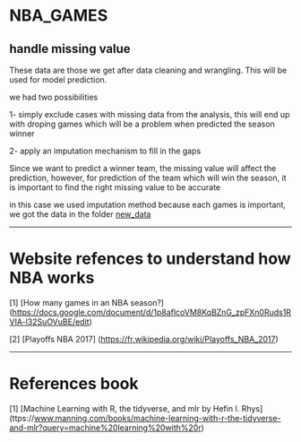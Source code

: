 # NBA_GAMES
##  handle missing value 
These data are those we get after data cleaning and wrangling. This will be used for model prediction. 


 we had two possibilities
 
1- simply exclude cases with missing data from the analysis, this will end up with droping games
which will be a problem when predicted the season winner

2- apply an imputation mechanism to fill in the gaps

 Since we want to predict a winner team, the missing value will affect the prediction, however, for 
 prediction of the team which will win the season, it is important to find the right missing value to be accurate

 in this case we used imputation method because each games is important, we got the data in the folder [new_data](https://github.com/B23579/NBA_GAMES/tree/main/new_data)
***
# Website refences to understand how NBA works

[1] [How many games in an NBA season?] (https://docs.google.com/document/d/1p8aflcoVM8KqBZnG_zpFXn0Ruds1RVIA-l32SuOVuBE/edit) 


[2] [Playoffs NBA 2017] (https://fr.wikipedia.org/wiki/Playoffs_NBA_2017)

***
# References book 

[1] [Machine Learning with R, the tidyverse, and mlr by Hefin I. Rhys] (ttps://www.manning.com/books/machine-learning-with-r-the-tidyverse-and-mlr?query=machine%20learning%20with%20r)
 
